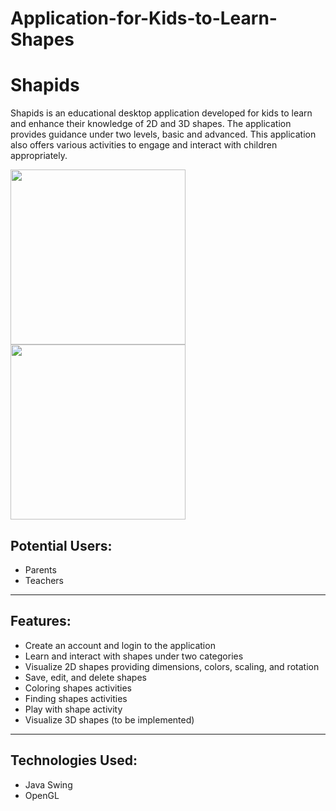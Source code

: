 # Application-for-Kids-to-Learn-Shapes

# Shapids
Shapids is an educational desktop application developed for kids to learn and enhance their knowledge of 2D and 3D shapes. The application provides guidance under two levels, basic and advanced. This application also offers various activities to engage and interact with children appropriately.

<img src="https://github.com/farmaanm/Application-for-Kids-to-Learn-Shapes/assets/77222043/786417ff-831c-4067-ad9a-192849da0645" height=280/>

<img src="https://github.com/farmaanm/Application-for-Kids-to-Learn-Shapes/assets/77222043/b1044f53-a70e-415e-a3f3-4a8fbd3e1048" height=280/>

## Potential Users:

- Parents
- Teachers

---

## Features:

- Create an account and login to the application
- Learn and interact with shapes under two categories
- Visualize 2D shapes providing dimensions, colors, scaling, and rotation
- Save, edit, and delete shapes
- Coloring shapes activities
- Finding shapes activities
- Play with shape activity
- Visualize 3D shapes (to be implemented)

---

## Technologies Used:

- Java Swing
- OpenGL
